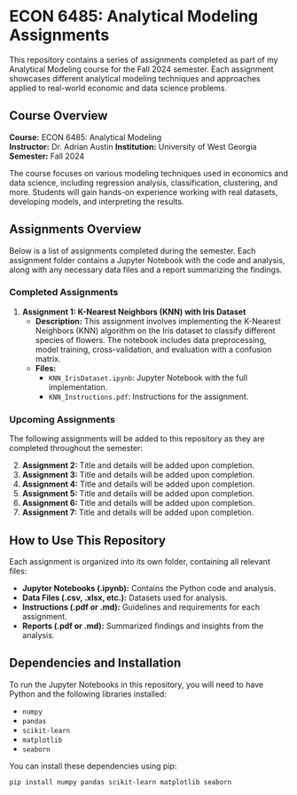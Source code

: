 # ECON 6485: Analytical Modeling Assignments

This repository contains a series of assignments completed as part of my Analytical Modeling course for the Fall 2024 semester. Each assignment showcases different analytical modeling techniques and approaches applied to real-world economic and data science problems.

## Course Overview

**Course:** ECON 6485: Analytical Modeling  
**Instructor:** Dr. Adrian Austin 
**Institution:** University of West Georgia 
**Semester:** Fall 2024

The course focuses on various modeling techniques used in economics and data science, including regression analysis, classification, clustering, and more. Students will gain hands-on experience working with real datasets, developing models, and interpreting the results.

## Assignments Overview

Below is a list of assignments completed during the semester. Each assignment folder contains a Jupyter Notebook with the code and analysis, along with any necessary data files and a report summarizing the findings.

### Completed Assignments

1. **Assignment 1: K-Nearest Neighbors (KNN) with Iris Dataset**
   - **Description:** This assignment involves implementing the K-Nearest Neighbors (KNN) algorithm on the Iris dataset to classify different species of flowers. The notebook includes data preprocessing, model training, cross-validation, and evaluation with a confusion matrix.
   - **Files:** 
     - `KNN_IrisDataset.ipynb`: Jupyter Notebook with the full implementation.
     - `KNN_Instructions.pdf`: Instructions for the assignment.

### Upcoming Assignments

The following assignments will be added to this repository as they are completed throughout the semester:

2. **Assignment 2:** Title and details will be added upon completion.
3. **Assignment 3:** Title and details will be added upon completion.
4. **Assignment 4:** Title and details will be added upon completion.
5. **Assignment 5:** Title and details will be added upon completion.
6. **Assignment 6:** Title and details will be added upon completion.
7. **Assignment 7:** Title and details will be added upon completion.

## How to Use This Repository

Each assignment is organized into its own folder, containing all relevant files:
- **Jupyter Notebooks (.ipynb):** Contains the Python code and analysis.
- **Data Files (.csv, .xlsx, etc.):** Datasets used for analysis.
- **Instructions (.pdf or .md):** Guidelines and requirements for each assignment.
- **Reports (.pdf or .md):** Summarized findings and insights from the analysis.

## Dependencies and Installation

To run the Jupyter Notebooks in this repository, you will need to have Python and the following libraries installed:

- `numpy`
- `pandas`
- `scikit-learn`
- `matplotlib`
- `seaborn`

You can install these dependencies using pip:

```bash
pip install numpy pandas scikit-learn matplotlib seaborn
```
